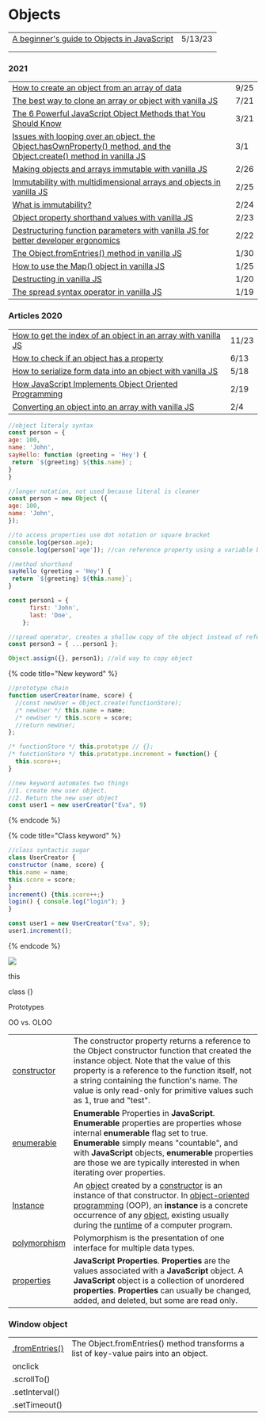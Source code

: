 # Objects

|                                                                                                                            |         |
| -------------------------------------------------------------------------------------------------------------------------- | ------- |
| [A beginner's guide to Objects in JavaScript](https://dev.to/comfortdeola/a-beginners-guide-to-objects-in-javascript-59ac) | 5/13/23 |
|                                                                                                                            |         |
|                                                                                                                            |         |

### 2021

|                                                                                                                                                                                                                                                                  |      |
| ---------------------------------------------------------------------------------------------------------------------------------------------------------------------------------------------------------------------------------------------------------------- | ---- |
| [How to create an object from an array of data](https://gomakethings.com/how-to-create-an-object-from-an-array-of-data/)                                                                                                                                         | 9/25 |
| [The best way to clone an array or object with vanilla JS](https://gomakethings.com/the-best-way-to-clone-an-array-or-object-with-vanilla-js/)                                                                                                                   | 7/21 |
| [The 6 Powerful JavaScript Object Methods that You Should Know](https://javascript.plainenglish.io/the-6-powerful-javascript-object-methods-that-you-should-know-b2a659ddf3b5)                                                                                   | 3/21 |
| [Issues with looping over an object, the Object.hasOwnProperty() method, and the Object.create() method in vanilla JS](https://gomakethings.com/issues-with-looping-over-an-object-the-object.hasownproperty-method-and-the-object.create-method-in-vanilla-js/) | 3/1  |
| [Making objects and arrays immutable with vanilla JS](https://gomakethings.com/making-objects-and-arrays-immutable-with-vanilla-js/)                                                                                                                             | 2/26 |
| [Immutability with multidimensional arrays and objects in vanilla JS](https://gomakethings.com/immutability-with-multidimensional-arrays-and-objects-in-vanilla-js/)                                                                                             | 2/25 |
| [What is immutability?](https://gomakethings.com/immutable-arrays-and-objects-in-vanilla-js/)                                                                                                                                                                    | 2/24 |
| [Object property shorthand values with vanilla JS](https://gomakethings.com/object-property-shorthand-values-with-vanilla-js/)                                                                                                                                   | 2/23 |
| [Destructuring function parameters with vanilla JS for better developer ergonomics](https://gomakethings.com/destructuring-function-parameters-with-vanilla-js-for-better-developer-ergonomics/)                                                                 | 2/22 |
| [The Object.fromEntries() method in vanilla JS](https://gomakethings.com/the-object.fromentries-method-in-vanilla-js/)                                                                                                                                           | 1/30 |
| [How to use the Map() object in vanilla JS](https://gomakethings.com/how-to-use-the-map-object-in-vanilla-js/)                                                                                                                                                   | 1/25 |
| [Destructing in vanilla JS](https://gomakethings.com/destructing-in-vanilla-js/)                                                                                                                                                                                 | 1/20 |
| [The spread syntax operator in vanilla JS](https://gomakethings.com/the-spread-syntax-operator-in-vanilla-js/)                                                                                                                                                   | 1/19 |

### Articles 2020

|                                                                                                                                                                                        |       |
| -------------------------------------------------------------------------------------------------------------------------------------------------------------------------------------- | ----- |
| [How to get the index of an object in an array with vanilla JS](https://gomakethings.com/how-to-get-the-index-of-an-object-in-an-array-with-vanilla-js/)                               | 11/23 |
| [How to check if an object has a property](https://gomakethings.com/how-to-check-if-an-object-has-a-property/?mc\_cid=ef4f2f4240\&mc\_eid=\[UNIQID])                                   | 6/13  |
| [How to serialize form data into an object with vanilla JS](https://gomakethings.com/how-to-serialize-form-data-into-an-object-with-vanilla-js/?mc\_cid=9ab46505a4\&mc\_eid=\[UNIQID]) | 5/18  |
| [How JavaScript Implements Object Oriented Programming](https://www.freecodecamp.org/news/how-javascript-implements-oop/)                                                              | 2/19  |
| [Converting an object into an array with vanilla JS](https://gomakethings.com/converting-an-object-into-an-array-with-vanilla-js/?mc\_cid=88c72ee7ee\&mc\_eid=e9174ba77f)              | 2/4   |

```javascript
//object literaly syntax
const person = {
age: 100,
name: 'John',
sayHello: function (greeting = 'Hey') {
 return `${greeting} ${this.name}`;
}
}

//longer notation, not used because literal is cleaner
const person = new Object ({
age: 100,
name: 'John',
});

//to access properties use dot notation or square bracket
console.log(person.age);
console.log(person['age']); //can reference property using a variable by removing ''

//method shorthand
sayHello (greeting = 'Hey') {
 return `${greeting} ${this.name}`;
}
```

```javascript
const person1 = {
      first: 'John',
      last: 'Doe',
    };

//spread operator, creates a shallow copy of the object instead of reference it
const person3 = { ...person1 };

Object.assign({}, person1); //old way to copy object
```

{% code title="New keyword" %}
```javascript
//prototype chain
function userCreator(name, score) {
  //const newUser = Object.create(functionStore);
  /* newUser */ this.name = name;
  /* newUser */ this.score = score;
  //return newUser;
};

/* functionStore */ this.prototype // {};
/* functionStore */ this.prototype.increment = function() {
  this.score++;
}

//new keyword automates two things
//1. create new user object. 
//2. Return the new user object
const user1 = new userCreator("Eva", 9)
```
{% endcode %}

{% code title="Class keyword" %}
```javascript
//class syntactic sugar
class UserCreator {
constructor (name, score) {
this.name = name;
this.score = score;
}
increment() {this.score++;}
login() { console.log("login"); }
}

const user1 = new UserCreator("Eva", 9);
user1.increment();
```
{% endcode %}

![](../.gitbook/assets/screen-shot-2020-07-02-at-1.49.47-pm.png)

this

class {}

Prototypes

OO vs. OLOO

|                                                                                                                                                 |                                                                                                                                                                                                                                                                                                                                                                                                                                                                                                                                                                     |
| ----------------------------------------------------------------------------------------------------------------------------------------------- | ------------------------------------------------------------------------------------------------------------------------------------------------------------------------------------------------------------------------------------------------------------------------------------------------------------------------------------------------------------------------------------------------------------------------------------------------------------------------------------------------------------------------------------------------------------------- |
| [constructor](https://developer.mozilla.org/en-US/docs/Web/JavaScript/Reference/Global\_Objects/Object/constructor)                             | The constructor property returns a reference to the Object constructor function that created the instance object. Note that the value of this property is a reference to the function itself, not a string containing the function's name. The value is only read-only for primitive values such as 1, true and "test".                                                                                                                                                                                                                                             |
| [enumerable](https://developer.mozilla.org/en-US/docs/Web/JavaScript/Enumerability\_and\_ownership\_of\_properties)                             | **Enumerable** Properties in **JavaScript**. **Enumerable** properties are properties whose internal **enumerable** flag set to true. **Enumerable** simply means "countable", and with **JavaScript** objects, **enumerable** properties are those we are typically interested in when iterating over properties.                                                                                                                                                                                                                                                  |
| [Instance](https://developer.mozilla.org/en-US/docs/Glossary/Instance)                                                                          | An [object](https://developer.mozilla.org/en-US/docs/Glossary/object) created by a [constructor](https://developer.mozilla.org/en-US/docs/Glossary/constructor) is an instance of that constructor. In [object-oriented programming](https://en.wikipedia.org/wiki/Object-oriented\_programming) (OOP), an **instance** is a concrete occurrence of any [object](https://en.wikipedia.org/wiki/Object\_\(computer\_science\)), existing usually during the [runtime](https://en.wikipedia.org/wiki/Run\_time\_\(program\_lifecycle\_phase\)) of a computer program. |
| [polymorphism](https://developer.mozilla.org/en-US/docs/Glossary/Polymorphism)                                                                  | Polymorphism is the presentation of one interface for multiple data types.                                                                                                                                                                                                                                                                                                                                                                                                                                                                                          |
| [properties](https://developer.mozilla.org/en-US/docs/Web/JavaScript/Reference/Global\_Objects/Object#Properties\_of\_the\_Object\_constructor) | **JavaScript Properties**. **Properties** are the values associated with a **JavaScript** object. A **JavaScript** object is a collection of unordered **properties**. **Properties** can usually be changed, added, and deleted, but some are read only.                                                                                                                                                                                                                                                                                                           |

### Window object

|                                                                                                                        |                                                                                      |
| ---------------------------------------------------------------------------------------------------------------------- | ------------------------------------------------------------------------------------ |
| [.fromEntries()](https://developer.mozilla.org/en-US/docs/Web/JavaScript/Reference/Global\_Objects/Object/fromEntries) | The Object.fromEntries() method transforms a list of key-value pairs into an object. |
| onclick                                                                                                                |                                                                                      |
| .scrollTo()                                                                                                            |                                                                                      |
| .setInterval()                                                                                                         |                                                                                      |
| .setTimeout()                                                                                                          |                                                                                      |

